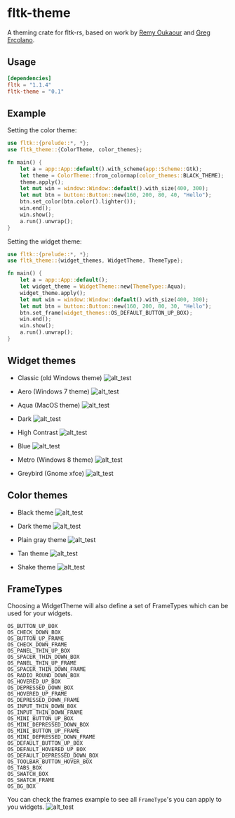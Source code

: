 # fltk-theme

A theming crate for fltk-rs, based on work by [Remy Oukaour](https://github.com/roukaour/viz-brain-visualizer) and [Greg Ercolano](https://groups.google.com/g/fltkgeneral/c/3A5VC_854ok/m/sDpJsmuLBAAJ).

## Usage
```toml
[dependencies]
fltk = "1.1.4"
fltk-theme = "0.1"
```

## Example

Setting the color theme:

```rust
use fltk::{prelude::*, *};
use fltk_theme::{ColorTheme, color_themes};

fn main() {
    let a = app::App::default().with_scheme(app::Scheme::Gtk);
    let theme = ColorTheme::from_colormap(color_themes::BLACK_THEME);
    theme.apply();
    let mut win = window::Window::default().with_size(400, 300);
    let mut btn = button::Button::new(160, 200, 80, 40, "Hello");
    btn.set_color(btn.color().lighter());
    win.end();
    win.show();
    a.run().unwrap();
}
```

Setting the widget theme:

```rust
use fltk::{prelude::*, *};
use fltk_theme::{widget_themes, WidgetTheme, ThemeType};

fn main() {
    let a = app::App::default();
    let widget_theme = WidgetTheme::new(ThemeType::Aqua);
    widget_theme.apply();
    let mut win = window::Window::default().with_size(400, 300);
    let mut btn = button::Button::new(160, 200, 80, 30, "Hello");
    btn.set_frame(widget_themes::OS_DEFAULT_BUTTON_UP_BOX);
    win.end();
    win.show();
    a.run().unwrap();
}
```

## Widget themes

- Classic (old Windows theme)
![alt_test](screenshots/classic.jpg)

- Aero (Windows 7 theme)
![alt_test](screenshots/aero.jpg)

- Aqua (MacOS theme)
![alt_test](screenshots/aqua.jpg)

- Dark
![alt_test](screenshots/dark.jpg)

- High Contrast
![alt_test](screenshots/high_contrast.jpg)

- Blue
![alt_test](screenshots/blue.jpg)

- Metro (Windows 8 theme)
![alt_test](screenshots/metro.jpg)

- Greybird (Gnome xfce)
![alt_test](screenshots/greybird.jpg)

## Color themes

- Black theme
![alt_test](screenshots/black.jpg)

- Dark theme
![alt_test](screenshots/dark_color.JPG)

- Plain gray theme
![alt_test](screenshots/plain-gray.jpg)

- Tan theme
![alt_test](screenshots/tan.jpg)

- Shake theme
![alt_test](screenshots/shake.jpg)

## FrameTypes

Choosing a WidgetTheme will also define a set of FrameTypes which can be used for your widgets.
```
OS_BUTTON_UP_BOX
OS_CHECK_DOWN_BOX
OS_BUTTON_UP_FRAME
OS_CHECK_DOWN_FRAME
OS_PANEL_THIN_UP_BOX
OS_SPACER_THIN_DOWN_BOX
OS_PANEL_THIN_UP_FRAME
OS_SPACER_THIN_DOWN_FRAME
OS_RADIO_ROUND_DOWN_BOX
OS_HOVERED_UP_BOX
OS_DEPRESSED_DOWN_BOX
OS_HOVERED_UP_FRAME
OS_DEPRESSED_DOWN_FRAME
OS_INPUT_THIN_DOWN_BOX
OS_INPUT_THIN_DOWN_FRAME
OS_MINI_BUTTON_UP_BOX
OS_MINI_DEPRESSED_DOWN_BOX
OS_MINI_BUTTON_UP_FRAME
OS_MINI_DEPRESSED_DOWN_FRAME
OS_DEFAULT_BUTTON_UP_BOX
OS_DEFAULT_HOVERED_UP_BOX
OS_DEFAULT_DEPRESSED_DOWN_BOX
OS_TOOLBAR_BUTTON_HOVER_BOX
OS_TABS_BOX
OS_SWATCH_BOX
OS_SWATCH_FRAME
OS_BG_BOX
```

You can check the frames example to see all `FrameType`'s you can apply to you widgets.
![alt_test](screenshots/frames.jpg)
